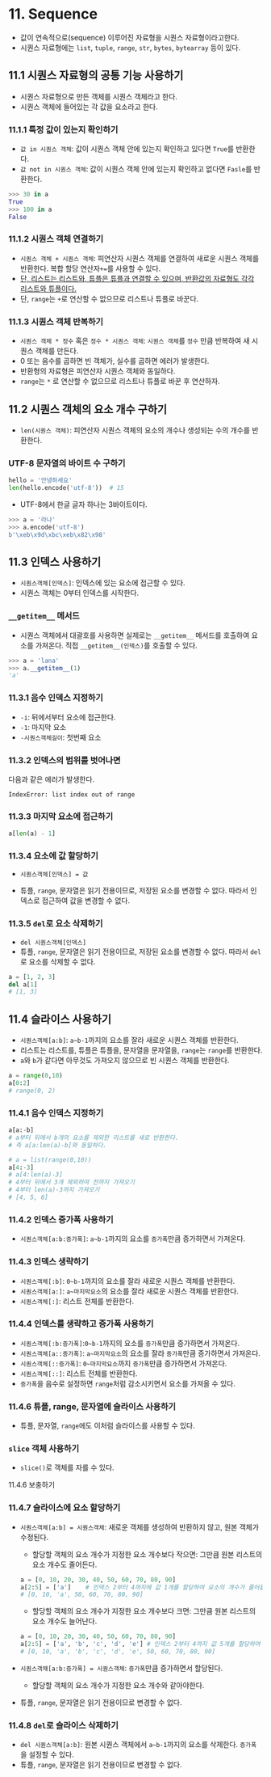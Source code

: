 # 11. Sequence

- 값이 연속적으로(sequence) 이루어진 자료형을 시퀀스 자료형이라고한다.
- 시퀀스 자료형에는 `list`, `tuple`, `range`, `str`, `bytes`, `bytearray` 등이 있다.



## 11.1 시퀀스 자료형의 공통 기능 사용하기

- 시퀀스 자료형으로 만든 객체를 시퀀스 객체라고 한다.
- 시퀀스 객체에 들어있는 각 값을 요소라고 한다.



### 11.1.1 특정 값이 있는지 확인하기

- `값 in 시퀀스 객체`: 값이 시퀀스 객체 안에 있는지 확인하고 있다면 `True`를 반환한다.
- `값 not in 시퀀스 객체`: 값이 시퀀스 객체 안에 있는지 확인하고 없다면 `Fasle`를 반환한다.

```python
>>> 30 in a
True
>>> 100 in a
False
```



### 11.1.2 시퀀스 객체 연결하기

- `시퀀스 객체 + 시퀀스 객체`: 피연산자 시퀀스 객체를 연결하여 새로운 시퀀스 객체를 반환한다.  복합 할당 연산자`+=`를 사용할 수 있다.
- <u>단, 리스트는 리스트와, 튜플은 튜플과 연결할 수 있으며, 반환값의 자료형도 각각 리스트와 튜플이다.</u>
- 단, `range`는 `+`로 연산할 수 없으므로 리스트나 튜플로 바꾼다.



### 11.1.3 시퀀스 객체 반복하기

- `시퀀스 객체 * 정수` 혹은 `정수 * 시퀀스 객체`: `시퀀스 객체`를 `정수` 만큼 반복하여 새 시퀀스 객체를 만든다.
- 0 또는 음수를 곱하면 빈 객체가, 실수를 곱하면 에러가 발생한다.
- 반환형의 자료형은 피연산자 시퀀스 객체와 동일하다.
- `range`는 `*` 로 연산할 수 없으므로 리스트나 튜플로 바꾼 후 연산하자.



## 11.2 시퀀스 객체의 요소 개수 구하기

- `len(시퀀스 객체)`: 피연산자 시퀀스 객체의 요소의 개수나 생성되는 수의 개수를 반환한다.



### UTF-8 문자열의 바이트 수 구하기

```python
hello = '안녕하세요'
len(hello.encode('utf-8'))	# 15
```

- UTF-8에서 한글 글자 하나는 3바이트이다.

```python
>>> a = '라나'
>>> a.encode('utf-8')
b'\xeb\x9d\xbc\xeb\x82\x98'
```



## 11.3 인덱스 사용하기

- `시퀀스객체[인덱스]`: 인덱스에 있는 요소에 접근할 수 있다.
- 시퀀스 객체는 0부터 인덱스를 시작한다.



### `__getitem__` 메서드

- 시퀀스 객체에서 대괄호를 사용하면 실제로는 `__getitem__` 메서드를 호출하여 요소를 가져온다. 직접 `__getitem__(인덱스)`를 호출할 수 있다.

```python
>>> a = 'lana'
>>> a.__getitem__(1)
'a'
```



### 11.3.1 음수 인덱스 지정하기

- `-i`: 뒤에서부터 요소에 접근한다.
- `-1`: 마지막 요소
- `-시퀀스객체길이`: 첫번째 요소



### 11.3.2 인덱스의 범위를 벗어나면

다음과 같은 에러가 발생한다.

`IndexError: list index out of range `



### 11.3.3 마지막 요소에 접근하기

```python
a[len(a) - 1]
```



### 11.3.4 요소에 값 할당하기

- `시퀀스객체[인덱스] = 값`

- 튜플, `range`, 문자열은 읽기 전용이므로, 저장된 요소를 변경할 수 없다. 따라서 인덱스로 접근하여 값을 변경할 수 없다.



### 11.3.5 `del`로 요소 삭제하기

- `del 시퀀스객체[인덱스]`
- 튜플, `range`, 문자열은 읽기 전용이므로, 저장된 요소를 변경할 수 없다. 따라서 `del`로 요소를 삭제할 수 없다.

```python
a = [1, 2, 3]
del a[1]
# [1, 3]
```



## 11.4 슬라이스 사용하기

- `시퀀스객체[a:b]`: `a~b-1`까지의 요소를 잘라 새로운 시퀀스 객체를 반환한다.
- 리스트는 리스트를, 튜플은 튜플을, 문자열을 문자열을, `range`는 `range`를 반환한다.
- `a`와 `b`가 같다면 아무것도 가져오지 않으므로 빈 시퀀스 객체를 반환한다.

```python
a = range(0,10)
a[0:2]
# range(0, 2)
```



### 11.4.1 음수 인덱스 지정하기

```python
a[a:-b]
# a부터 뒤에서 b개의 요소를 제외한 리스트를 새로 반환한다.
# 즉 a[a:len(a)-b]와 동일하다.
```



```python
# a = list(range(0,10))
a[4:-3]
# a[4:len(a)-3]
# 4부터 뒤에서 3개 제외하여 전까지 가져오기
# 4부터 len(a)-3까지 가져오기
# [4, 5, 6]
```



### 11.4.2 인덱스 증가폭 사용하기

- `시퀀스객체[a:b:증가폭]`: `a~b-1`까지의 요소를 `증가폭`만큼 증가하면서 가져온다.



### 11.4.3 인덱스 생략하기

- `시퀀스객체[:b]`: `0~b-1`까지의 요소를 잘라 새로운 시퀀스 객체를 반환한다.
- `시퀀스객체[a:]`: `a~마지막요소`의 요소를 잘라 새로운 시퀀스 객체를 반환한다.
- `시퀀스객체[:]`: 리스트 전체를 반환한다.



### 11.4.4 인덱스를 생략하고 증가폭 사용하기

- `시퀀스객체[:b:증가폭]`:`0~b-1`까지의 요소를 `증가폭`만큼 증가하면서 가져온다.
- `시퀀스객체[a::증가폭]`: `a~마지막요소`의 요소를 잘라 `증가폭`만큼 증가하면서 가져온다. 
- `시퀀스객체[::증가폭]`: `0~마지막요소`까지 `증가폭`만큼 증가하면서 가져온다.
- `시퀀스객체[::]`: 리스트 전체를 반환한다.
- `증가폭`을 음수로 설정하면 `range`처럼 감소시키면서 요소를 가져올 수 있다.



### 11.4.6 튜플, range, 문자열에 슬라이스 사용하기

- 튜플, 문자열, `range`에도 이처럼 슬라이스를 사용할 수 있다.



### `slice` 객체 사용하기

-  `slice()`로 객체를 자를 수 있다.

11.4.6 보충하기



### 11.4.7 슬라이스에 요소 할당하기

- `시퀀스객체[a:b] = 시퀀스객체`:  새로운 객체를 생성하여 반환하지 않고, 원본 객체가 수정된다.

  - 할당할 객체의 요소 개수가 지정한 요소 개수보다 작으면: 그만큼 원본 리스트의 요소 개수도 줄어든다.

  ```python
  a = [0, 10, 20, 30, 40, 50, 60, 70, 80, 90]
  a[2:5] = ['a']    # 인덱스 2부터 4까지에 값 1개를 할당하여 요소의 개수가 줄어듦
  # [0, 10, 'a', 50, 60, 70, 80, 90]
  ```

  - 할당할 객체의 요소 개수가 지정한 요소 개수보다 크면: 그만큼 원본 리스트의 요소 개수도 늘어난다.

  ```python
  a = [0, 10, 20, 30, 40, 50, 60, 70, 80, 90]
  a[2:5] = ['a', 'b', 'c', 'd', 'e'] # 인덱스 2부터 4까지 값 5개를 할당하여 요소의 개수가 늘어남
  # [0, 10, 'a', 'b', 'c', 'd', 'e', 50, 60, 70, 80, 90]
  ```

- `시퀀스객채[a:b:증가폭] = 시퀀스객체`:  `증가폭`만큼 증가하면서 할당된다.
  
  - 할당할 객체의 요소 개수가 지정한 요소 개수와 같아야한다.
- 튜플, `range`, 문자열은 읽기 전용이므로 변경할 수 없다.



### 11.4.8 `del`로 슬라이스 삭제하기

- `del 시퀀스객체[a:b]`: 원본 시퀀스 객체에서 `a~b-1`까지의 요소를 삭제한다. `증가폭`을 설정할 수 있다.
- 튜플, `range`, 문자열은 읽기 전용이므로 변경할 수 없다.